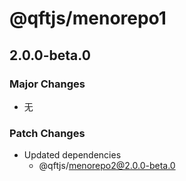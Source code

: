 # @qftjs/menorepo1

## 2.0.0-beta.0

### Major Changes

- 无

### Patch Changes

- Updated dependencies
  - @qftjs/menorepo2@2.0.0-beta.0
